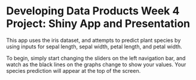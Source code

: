 # Developing Data Products Week 4 Project: Shiny App and Presentation

This app uses the iris dataset, and attempts to predict plant species by using inputs for sepal length, sepal width, petal length, and petal width.

To begin, simply start changing the sliders on the left navigation bar, and watch as the black lines on the graphs change to show your values. Your species prediction will appear at the top of the screen.
